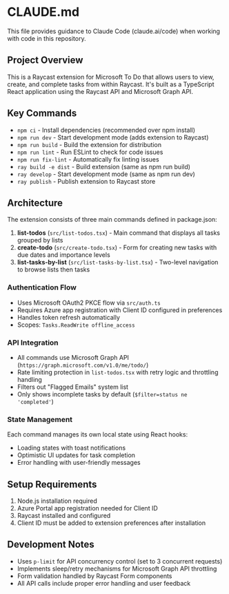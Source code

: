 # CLAUDE.md

This file provides guidance to Claude Code (claude.ai/code) when working with code in this repository.

## Project Overview

This is a Raycast extension for Microsoft To Do that allows users to view, create, and complete tasks from within Raycast. It's built as a TypeScript React application using the Raycast API and Microsoft Graph API.

## Key Commands

- `npm ci` - Install dependencies (recommended over npm install)
- `npm run dev` - Start development mode (adds extension to Raycast)  
- `npm run build` - Build the extension for distribution
- `npm run lint` - Run ESLint to check for code issues
- `npm run fix-lint` - Automatically fix linting issues
- `ray build -e dist` - Build extension (same as npm run build)
- `ray develop` - Start development mode (same as npm run dev)
- `ray publish` - Publish extension to Raycast store

## Architecture

The extension consists of three main commands defined in package.json:

1. **list-todos** (`src/list-todos.tsx`) - Main command that displays all tasks grouped by lists
2. **create-todo** (`src/create-todo.tsx`) - Form for creating new tasks with due dates and importance levels
3. **list-tasks-by-list** (`src/list-tasks-by-list.tsx`) - Two-level navigation to browse lists then tasks

### Authentication Flow

- Uses Microsoft OAuth2 PKCE flow via `src/auth.ts`
- Requires Azure app registration with Client ID configured in preferences
- Handles token refresh automatically
- Scopes: `Tasks.ReadWrite offline_access`

### API Integration

- All commands use Microsoft Graph API (`https://graph.microsoft.com/v1.0/me/todo/`)
- Rate limiting protection in `list-todos.tsx` with retry logic and throttling handling
- Filters out "Flagged Emails" system list
- Only shows incomplete tasks by default (`$filter=status ne 'completed'`)

### State Management

Each command manages its own local state using React hooks:
- Loading states with toast notifications
- Optimistic UI updates for task completion
- Error handling with user-friendly messages

## Setup Requirements

1. Node.js installation required
2. Azure Portal app registration needed for Client ID
3. Raycast installed and configured
4. Client ID must be added to extension preferences after installation

## Development Notes

- Uses `p-limit` for API concurrency control (set to 3 concurrent requests)
- Implements sleep/retry mechanisms for Microsoft Graph API throttling
- Form validation handled by Raycast Form components
- All API calls include proper error handling and user feedback